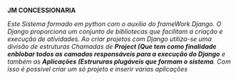 **JM CONCESSIONARIA**

*Este Sistema formado em python com o auxilio do frameWork Django.  O Django proporciona um conjunto de bibliotecas que facilitam a criação e execução de atividades.*
*Ao criar projetos com Django utiliza-se uma divisão de estruturas Chamadas de **Project (Que tem como finalidade enblobar todos as camadas responsáveis para a execução do Django**
e também as **Aplicações (Estrururas plugáveis que formam o sistema**. Com isso é possivel criar um só projeto e inserir varias aplicações*
